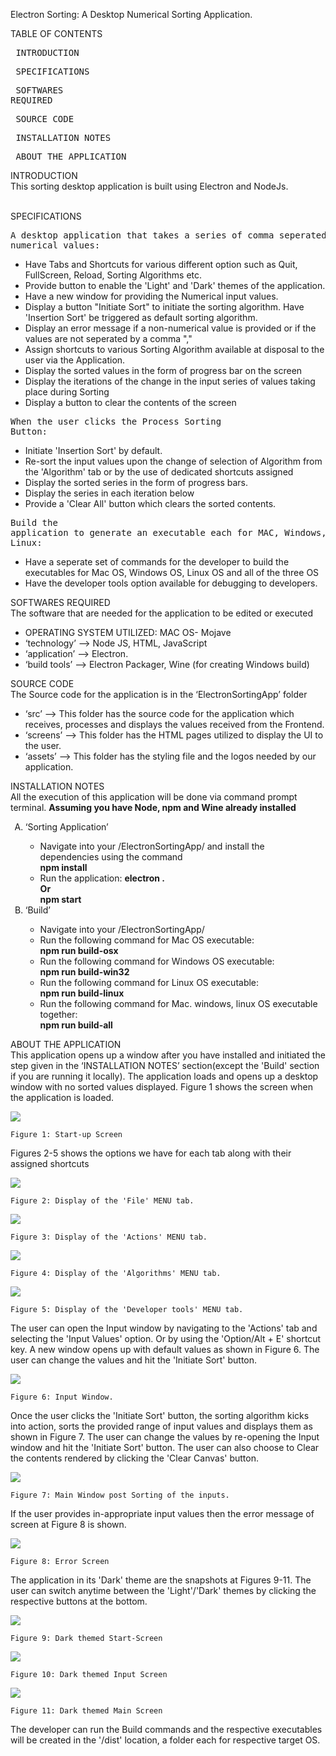 Electron Sorting: A Desktop Numerical Sorting Application.

TABLE OF CONTENTS\
	<pre> INTRODUCTION	</pre>
	<pre> SPECIFICATIONS	</pre>
	<pre> SOFTWARES REQUIRED	</pre>
	<pre> SOURCE CODE	</pre>
	<pre> INSTALLATION NOTES	</pre>
	<pre> ABOUT THE APPLICATION	</pre>


INTRODUCTION\
	This sorting desktop application is built using Electron and NodeJs.
	<br><br>

SPECIFICATIONS\
	<pre>A desktop application that takes a series of comma seperated numerical values:</pre>
		<ul>
		<li> Have Tabs and Shortcuts for various different option such as Quit, FullScreen, Reload, Sorting Algorithms etc.</li>
		<li> Provide button to enable the 'Light' and 'Dark' themes of the application.</li>
		<li> Have a new window for providing the Numerical input values.</li>
		<li> Display a button "Initiate Sort" to initiate the sorting algorithm. Have 'Insertion Sort' be triggered as default sorting algorithm.</li>
		<li> Display an error message if a non-numerical value is provided or if the values are not seperated by a comma ","</li>
		<li> Assign shortcuts to various Sorting Algorithm available at disposal to the user via the Application. </li>
		<li> Display the sorted values in the form of progress bar on the screen</li>
		<li> Display the iterations of the change in the input series of values taking place during Sorting</li>
		<li> Display a button to clear the contents of the screen</li>
		</ul>
	<pre>When the user clicks the Process Sorting Button:</pre>
	<ul>
	<li> Initiate 'Insertion Sort' by default.</li>
	<li> Re-sort the input values upon the change of selection of Algorithm from the 'Algorithm' tab or by the use of dedicated shortcuts assigned</li>
	<li> Display the sorted series in the form of progress bars.</li>
	<li> Display the series in each iteration below</li>
	<li> Provide a 'Clear All' button which clears the sorted contents.</li>
	</ul>
	<pre>Build the application to generate an executable each for MAC, Windows, Linux:</pre>
			<ul>
			<li> Have a seperate set of commands for the developer to build the executables for Mac OS, Windows OS, Linux OS and all of the three OS </li>
			<li> Have the developer tools option available for debugging to developers.</li>
			</ul>

SOFTWARES REQUIRED\
	The software that are needed for the application to be edited or executed
	<ul>
	<li> OPERATING SYSTEM UTILIZED: MAC OS- Mojave </li>
	<li> ‘technology’ --> Node JS, HTML, JavaScript</li>
	<li> ‘application’ --> Electron.</li>
	<li> ‘build tools’ --> Electron Packager, Wine (for creating Windows build)</li>
	</ul>

SOURCE CODE\
	The Source code for the application is in the ‘ElectronSortingApp’ folder
	<ul>
	<li> ‘src’ --> This folder has the source code for the application which receives, processes and displays the values received from the Frontend.</li>
	<li> ‘screens’ --> This folder has the HTML pages utilized to display the UI to the user.</li>
	<li> ‘assets’ --> This folder has the styling file and the logos needed by our application.</li>
	</ul>

INSTALLATION NOTES\
	All the execution of this application will be done via command prompt terminal. <b>Assuming you have Node, npm and Wine already installed</b>
<ol type="A">
<li> ‘Sorting Application’ </li>
	<ul>
		<li> Navigate into your /ElectronSortingApp/ and install the dependencies using the command <br><b>npm install</b> <br></li>
		<li> Run the application: <b>electron .<br> Or <br> npm start</b></li>
	</ul>
<li> ‘Build’ </li>
	<ul>
		<li> Navigate into your /ElectronSortingApp/ </li>
		<li> Run the following command for Mac OS executable: <br><b>npm run build-osx</b></li>
		<li> Run the following command for Windows OS executable: <br><b>npm run build-win32</b></li>
		<li> Run the following command for Linux OS executable: <br><b>npm run build-linux</b></li>
		<li> Run the following command for Mac. windows, linux OS executable together: <br><b>npm run build-all</b></li>
	</ul>
	</ol>

ABOUT THE APPLICATION\
	This application opens up a window after you have installed and initiated the step given in the ‘INSTALLATION NOTES’ section(except the 'Build' section if you are running it locally).
The application loads and opens up a desktop window with no sorted values displayed. Figure 1 shows the screen when the application is loaded.

![](readme_figs/fig1.png)

	Figure 1: Start-up Screen

Figures 2-5 shows the options we have for each tab along with their assigned shortcuts

![](readme_figs/fig2.png)

	Figure 2: Display of the 'File' MENU tab.

![](readme_figs/fig3.png)

	Figure 3: Display of the 'Actions' MENU tab.

![](readme_figs/fig4.png)

	Figure 4: Display of the 'Algorithms' MENU tab.

![](readme_figs/fig5.png)

	Figure 5: Display of the 'Developer tools' MENU tab.

The user can open the Input window by navigating to the 'Actions' tab and selecting the 'Input Values' option. Or by using the 'Option/Alt + E' shortcut key. A new window opens up with default values as shown in Figure 6. The user can change the values and hit the 'Initiate Sort' button.

![](readme_figs/fig6.png)

	Figure 6: Input Window.

Once the user clicks the 'Initiate Sort' button, the sorting algorithm kicks into action, sorts the provided range of input values and displays them as shown in Figure 7. The user can change the values by re-opening the Input window and hit the 'Initiate Sort' button. The user can also choose to Clear the contents rendered by clicking the 'Clear Canvas' button.

![](readme_figs/fig7.png)

	Figure 7: Main Window post Sorting of the inputs.

If the user provides in-appropriate input values then the error message of screen at Figure 8 is shown.

![](readme_figs/fig8.png)

	Figure 8: Error Screen

The application in its 'Dark' theme are the snapshots at Figures 9-11. The user can switch anytime between the 'Light'/'Dark' themes by clicking the respective buttons at the bottom.

![](readme_figs/fig9.png)

	Figure 9: Dark themed Start-Screen

![](readme_figs/fig10.png)

	Figure 10: Dark themed Input Screen

![](readme_figs/fig11.png)

	Figure 11: Dark themed Main Screen

The developer can run the Build commands and the respective executables will be created in the '/dist' location, a folder each for respective target OS.
